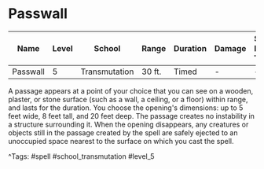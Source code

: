 # Passwall

| Name | Level | School | Range | Duration | Damage | Save DC & Type |
|------|-------|--------|-------|----------|--------|----------------|
| Passwall | 5 | Transmutation | 30 ft. | Timed | - | - |

A passage appears at a point of your choice that you can see on a wooden, plaster, or stone surface (such as a wall, a ceiling, or a floor) within range, and lasts for the duration. You choose the opening's dimensions: up to 5 feet wide, 8 feet tall, and 20 feet deep. The passage creates no instability in a structure surrounding it. When the opening disappears, any creatures or objects still in the passage created by the spell are safely ejected to an unoccupied space nearest to the surface on which you cast the spell.

^Tags: #spell #school_transmutation #level_5